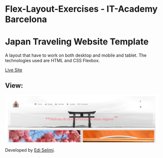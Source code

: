 # Flex-Layout-Exercises - IT-Academy Barcelona

# Japan Traveling Website Template

A layout that have to work on both desktop and mobile and tablet.
The technologies used are HTML and CSS Flexbox.

[Live Site](https://japan-traveling-website-template.netlify.app/)


## View:

![Alt text](./img/MODEL.png?raw=true "Layout")



Developed by [Edi Selimi](https://ediselimi.com/).